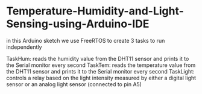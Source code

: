 # Temperature-Humidity-and-Light-Sensing-using-Arduino-IDE

in this Arduino sketch we use FreeRTOS to create 3 tasks to run independently

TaskHum: reads the humidity value from the DHT11 sensor and prints it to the Serial monitor every second
TaskTem: reads the temperature value from the DHT11 sensor and prints it to the Serial monitor every second
TaskLight: controls a relay based on the light intensity measured by either a digital light sensor or an analog light sensor (connected to pin A5)
